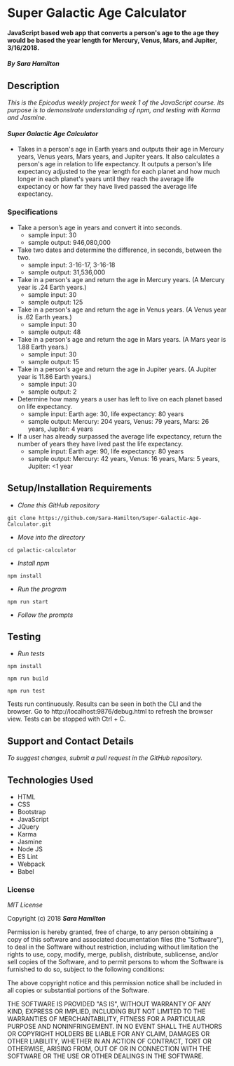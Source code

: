 # Super Galactic Age Calculator

#### JavaScript based web app that converts a person's age to the age they would be based the year length for Mercury, Venus, Mars, and Jupiter, 3/16/2018.

#### _By Sara Hamilton_

## Description
_This is the Epicodus weekly project for week 1 of the JavaScript course. Its purpose is to demonstrate understanding of npm, and testing with Karma and Jasmine._

#### _Super Galactic Age Calculator_
* Takes in a person's age in Earth years and outputs their age in Mercury years, Venus years, Mars years, and Jupiter years.  It also calculates a person's age in relation to life expectancy.  It outputs a person's life expectancy adjusted to the year length for each planet and how much longer in each planet's years until they reach the average life expectancy or how far they have lived passed the average life expectancy.  

### Specifications
* Take a person’s age in years and convert it into seconds.
  * sample input: 30
  * sample output: 946,080,000
* Take two dates and determine the difference, in seconds, between the two.
  * sample input: 3-16-17, 3-16-18
  * sample output: 31,536,000
* Take in a person's age and return the age in Mercury years. (A Mercury year is .24 Earth years.)
  * sample input: 30
  * sample output: 125
* Take in a person's age and return the age in Venus years. (A Venus year is .62 Earth years.)
  * sample input: 30
  * sample output: 48
* Take in a person's age and return the age in Mars years. (A Mars year is 1.88 Earth years.)
  * sample input: 30
  * sample output: 15
* Take in a person's age and return the age in Jupiter years. (A Jupiter year is 11.86 Earth years.)
  * sample input: 30
  * sample output: 2
* Determine how many years a user has left to live on each planet based on life expectancy.
  * sample input: Earth age: 30, life expectancy: 80 years
  * sample output: Mercury: 204 years, Venus: 79 years, Mars: 26 years, Jupiter: 4 years
* If a user has already surpassed the average life expectancy, return the number of years they have lived past the life expectancy.
  * sample input: Earth age: 90, life expectancy: 80 years
  * sample output: Mercury: 42 years, Venus: 16 years, Mars: 5 years, Jupiter: <1 year


## Setup/Installation Requirements

* _Clone this GitHub repository_

```
git clone https://github.com/Sara-Hamilton/Super-Galactic-Age-Calculator.git
```

* _Move into the directory_

```
cd galactic-calculator
```

* _Install npm_

```
npm install
```
* _Run the program_

```
npm run start
```
* _Follow the prompts_

## Testing

* _Run tests_

```
npm install
```
```
npm run build
```
```
npm run test
```
Tests run continuously. Results can be seen in both the CLI and the browser.  Go to http://localhost:9876/debug.html to refresh the browser view.  Tests can be stopped with Ctrl + C.

## Support and Contact Details

_To suggest changes, submit a pull request in the GitHub repository._

## Technologies Used

* HTML
* CSS
* Bootstrap
* JavaScript
* JQuery
* Karma
* Jasmine
* Node JS
* ES Lint
* Webpack
* Babel

### License

*MIT License*

Copyright (c) 2018 **_Sara Hamilton_**

Permission is hereby granted, free of charge, to any person obtaining a copy
of this software and associated documentation files (the "Software"), to deal
in the Software without restriction, including without limitation the rights
to use, copy, modify, merge, publish, distribute, sublicense, and/or sell
copies of the Software, and to permit persons to whom the Software is
furnished to do so, subject to the following conditions:

The above copyright notice and this permission notice shall be included in all
copies or substantial portions of the Software.

THE SOFTWARE IS PROVIDED "AS IS", WITHOUT WARRANTY OF ANY KIND, EXPRESS OR
IMPLIED, INCLUDING BUT NOT LIMITED TO THE WARRANTIES OF MERCHANTABILITY,
FITNESS FOR A PARTICULAR PURPOSE AND NONINFRINGEMENT. IN NO EVENT SHALL THE
AUTHORS OR COPYRIGHT HOLDERS BE LIABLE FOR ANY CLAIM, DAMAGES OR OTHER
LIABILITY, WHETHER IN AN ACTION OF CONTRACT, TORT OR OTHERWISE, ARISING FROM,
OUT OF OR IN CONNECTION WITH THE SOFTWARE OR THE USE OR OTHER DEALINGS IN THE
SOFTWARE.
